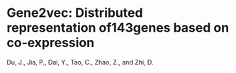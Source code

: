 # Gene2vec: Distributed representation of143genes based on co-expression

Du, J., Jia, P., Dai, Y., Tao, C., Zhao, Z., and Zhi, D.
